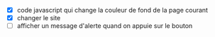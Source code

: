 -[x] code javascript qui change la couleur de fond de la page courant
-[x] changer le site
-[ ] afficher un message d'alerte quand on appuie sur le bouton 
